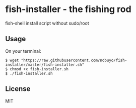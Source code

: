 # fish-installer - the fishing rod

fish-shell install script without sudo/root

## Usage
On your terminal:

~~~
$ wget "https://raw.githubusercontent.com/nobuyo/fish-installer/master/fish-installer.sh"
$ chmod +x fish-installer.sh
$ ./fish-installer.sh
~~~

## License
MIT
